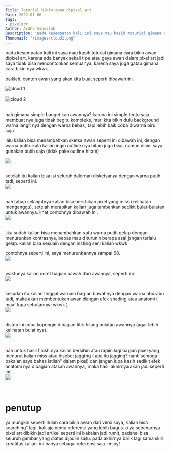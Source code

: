 ```yaml
---
Title: Toturial bikin awan dipixel art
Date: 2022-01-06
Tags:
- pixelart
Author: Ardho Ainullah
Description: "pada kesempatan kali ini saya mau kasih toturial gimana cara bikin awan dipixel art, karena ada banyak sekali tipe atau gaya awan dalam pixel art jadi saya tidak bisa mencontohkan semuanya, karena saya juga gatau gimana cara bikin nya wkwk."
Thumbnail: "/images/cloud1.png"
---
```


pada kesempatan kali ini saya mau kasih toturial gimana cara bikin awan dipixel art, karena ada banyak sekali tipe atau gaya awan dalam pixel art jadi
saya tidak bisa mencontohkan semuanya, karena saya juga gatau gimana cara bikin nya wkwk.

baiklah, contoh awan yang akan kita buat seperti dibawah ini.

<img src="/images/cloud1.png" class="img-fluid" alt="cloud 1">
<br><br>
<img src="/images/cloud2.png" class="img-fluid" alt="cloud 2">
<br><br>


nah gimana simple banget kan awannya? karena ini simple tentu saja membuat nya juga tidak begitu kompleks,
mari kita bikin dulu background warna langit nya dengan warna bebas, tapi lebih baik coba diwarna biru saja.

lalu kalian bisa menambahkan sketsa awan seperti ini dibawah ini, dengan warna putih. kalo kalian ingin outline nya hitam juga bisa, namun disini saya gunakan putih saja (tidak pake outline hitam)

<img src="/images/pxcloud1.jpg" class="img-fluid">
<br><br>

setelah itu kalian bisa isi seluruh daleman disketsanya dengan warna putih tadi, seperti ini.
<br>
<img src="/images/pxcloud2.jpg" class="img-fluid">
<br><br>

nah tahap selanjutnya kalian bisa bershikan pixel yang miss (kelihatan menganggu). setelah merapikan kalian
juga tambahkan sedikit bulat-bulatan untuk awannya. lihat contohnya dibawah ini.
<br>
<img src="/images/pxcloud3.jpg" class="img-fluid">
<br><br>

jika sudah kalian bisa menambahkan satu warna putih gelap dengan menurunkan kontrasnya, bebas mau diturunin berapa asal jangan terlalu gelap.
kalian bisa sesuain dengan insting seni kalian wkwk

contohnya seperti ini, saya menurunkannya sampai 68.
<br>
<img src="/images/pxcloud4.jpg" class="img-fluid">
<br><br>

waktunya kalian coret bagian bawah dari awannya, seperti ini.
<br>
<img src="/images/pxcloud5.jpg" class="img-fluid">
<br><br>

sesudah itu kalian tinggal warnain bagian bawahnya dengan warna abu-abu tadi, maka akan membentukan awan dengan efek shading atau anatomi ( maaf lupa sebutannya wkwk )
<br>
<img src="/images/pxcloud6.jpg" class="img-fluid">
<br><br>

distep ini coba kopongin dibagian titik hilang bulatan awannya (agar lebih kelihatan bulat nya).
<br>
<img src="/images/pxcloud7.jpg" class="img-fluid">
<br><br>



nah untuk hasil finish nya kalian bersihin atau rapiin lagi bagian pixel yang menurut kalian miss atau disebut jagging ( apa itu jagging? nanti semoga bakalan saya bahas istilah" dalam pixel)
dan jangan lupa kasih sedikit efek anatomi nya dibagian atasan awannya, maka hasil akhirnya akan jadi seperti ini.
<br>
<img src="/images/pxcloud8.jpg" class="img-fluid">
<br><br><br>




# **penutup**
ya mungkin seperti itulah cara bikin awan dari versi saya, kalian bisa searching" lagi. kali aja nemu referensi yang lebih bagus. oiya sebenarnya pixel art dibikin jadi artikel seperti ini bakalan jadi rumit, padahal bisa seluruh gambar yang diatas dijadiin satu.
pada akhirnya balik lagi sama skill kreatifas kalian. ini hanya sebagai referensi saja. enjoy!








